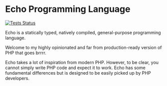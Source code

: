 # Echo Programming Language

[![Tests Status](https://github.com/echolang/echo/actions/workflows/cmake-tests.yml/badge.svg)](https://github.com/echolang/echo/actions/workflows/cmake-tests.yml)

Echo is a statically typed, natively compiled, general-purpose programming language.

Welcome to my highly opinionated and far from production-ready version of PHP that goes brrrr.

Echo takes a lot of inspiration from modern PHP. However, to be clear, you cannot simply write PHP code and expect it to work. Echo has some fundamental differences but is designed to be easily picked up by PHP developers.

